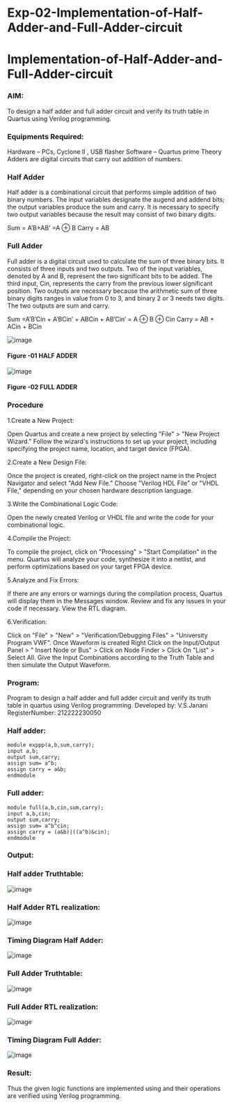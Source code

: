 # Exp-02-Implementation-of-Half-Adder-and-Full-Adder-circuit

# Implementation-of-Half-Adder-and-Full-Adder-circuit
### AIM:
To design a half adder and full adder circuit and verify its truth table in Quartus using Verilog programming.

### Equipments Required:
Hardware – PCs, Cyclone II , USB flasher
Software – Quartus prime
Theory
Adders are digital circuits that carry out addition of numbers.

### Half Adder
Half adder is a combinational circuit that performs simple addition of two binary numbers. The input variables designate the augend and addend bits; the output variables produce the sum and carry. It is necessary to specify two output variables because the result may consist of two binary digits.

Sum = A’B+AB’ =A ⊕ B Carry = AB

### Full Adder
Full adder is a digital circuit used to calculate the sum of three binary bits. It consists of three inputs and two outputs. Two of the input variables, denoted by A and B, represent the two significant bits to be added. The third input, Cin, represents the carry from the previous lower significant position. Two outputs are necessary because the arithmetic sum of three binary digits ranges in value from 0 to 3, and binary 2 or 3 needs two digits. The two outputs are sum and carry.

Sum =A’B’Cin + A’BCin’ + ABCin + AB’Cin’ = A ⊕ B ⊕ Cin Carry = AB + ACin + BCin

 ![image](https://user-images.githubusercontent.com/36288975/163552156-a13e5a56-c638-4110-97d9-8896907c8d25.png)

#### Figure -01 HALF ADDER 


![image](https://user-images.githubusercontent.com/36288975/163552057-b3547877-6d07-45b4-b7e0-bcfebfad9e1d.png)

#### Figure -02 FULL ADDER 

### Procedure

1.Create a New Project:

Open Quartus and create a new project by selecting "File" > "New Project Wizard." Follow the wizard's instructions to set up your project, including specifying the project name, location, and target device (FPGA).

2.Create a New Design File:

Once the project is created, right-click on the project name in the Project Navigator and select "Add New File." Choose "Verilog HDL File" or "VHDL File," depending on your chosen hardware description language.

3.Write the Combinational Logic Code:

Open the newly created Verilog or VHDL file and write the code for your combinational logic.

4.Compile the Project:

To compile the project, click on "Processing" > "Start Compilation" in the menu. Quartus will analyze your code, synthesize it into a netlist, and perform optimizations based on your target FPGA device.

5.Analyze and Fix Errors:

If there are any errors or warnings during the compilation process, Quartus will display them in the Messages window. Review and fix any issues in your code if necessary. View the RTL diagram.

6.Verification:

Click on "File" > "New" > "Verification/Debugging Files" > "University Program VWF". Once Waveform is created Right Click on the Input/Output Panel > " Insert Node or Bus" > Click on Node Finder > Click On "List" > Select All. Give the Input Combinations according to the Truth Table and then simulate the Output Waveform.
### 
### Program:

Program to design a half adder and full adder circuit and verify its truth table in quartus using Verilog programming.
Developed by: V.S.Janani 
RegisterNumber: 212222230050

### Half adder:
```
module exppp(a,b,sum,carry);
input a,b;
output sum,carry;
assign sum= a^b;
assign carry = a&b;
endmodule
```
### Full adder:
```
module full(a,b,cin,sum,carry);
input a,b,cin;
output sum,carry;
assign sum= a^b^cin;
assign carry = (a&b)|((a^b)&cin);
endmodule
```

### Output:
### Half adder Truthtable:
![image](https://github.com/janani225/Exp-02-Implementation-of-Half-Adder-and-Full-Adder-circuit/assets/113497333/83342354-811b-4ce5-9710-26469d5b9e5f)
### Half Adder RTL realization:
![image](https://github.com/janani225/Exp-02-Implementation-of-Half-Adder-and-Full-Adder-circuit/assets/113497333/9d93dbeb-fff5-43b4-9b8b-ce4f99ca459f)
### Timing Diagram Half Adder:
![image](https://github.com/janani225/Exp-02-Implementation-of-Half-Adder-and-Full-Adder-circuit/assets/113497333/acf2dfb5-7cc2-43aa-8453-df8b4f58bb7e)
### Full Adder Truthtable:
![image](https://github.com/janani225/Exp-02-Implementation-of-Half-Adder-and-Full-Adder-circuit/assets/113497333/bdd677a8-a6ac-4734-9b33-8b5d87958f1e)
### Full Adder RTL realization:
![image](https://github.com/janani225/Exp-02-Implementation-of-Half-Adder-and-Full-Adder-circuit/assets/113497333/8c64602c-d81c-4a83-85f5-e80452f2bd60)
### Timing Diagram Full Adder:
![image](https://github.com/janani225/Exp-02-Implementation-of-Half-Adder-and-Full-Adder-circuit/assets/113497333/741e65dc-294a-4df1-87f9-ab29644ebd47)
### Result:
Thus the given logic functions are implemented using and their operations are verified using Verilog programming.
